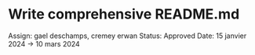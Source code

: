 # Write comprehensive README.md

Assign: gael deschamps, cremey erwan
Status: Approved
Date: 15 janvier 2024 → 10 mars 2024
